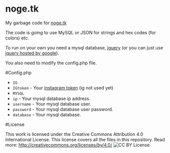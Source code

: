 # noge.tk

My garbage code for [noge.tk](http://noge.tk)

The code is going to use MySQL or JSON for strings and hex codes (for colors) etc.

To run on your own you need a mysql database, [jquery](https://jquery.com/) (or you can just use [jquery hosted by google](https://developers.google.com/speed/libraries/)).

You also need to modify the config.php file.

#Config.php

- `IG`
- `IGtoken` - Your [instagram token](http://instagram.pixelunion.net)
	(ig not used yet)
- `MYSQL`
- `ip` - Your mysql database ip address.
- `username` - Your mysql database user.
- `password` - Your mysql database user password.
- `database` - Your mysql database.

#License

This work is licensed under the Creative Commons Attribution 4.0 International License. This license covers all the files in this repository. Read more:
http://creativecommons.org/licenses/by/4.0/
![CC BY License](https://i.creativecommons.org/l/by/4.0/88x31.png)

